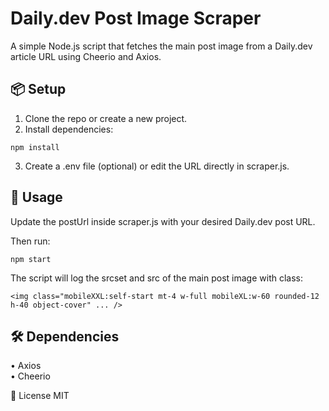 # Daily.dev Post Image Scraper

A simple Node.js script that fetches the main post image from a Daily.dev article URL using Cheerio and Axios.

## 📦 Setup

1. Clone the repo or create a new project.
2. Install dependencies:

```
npm install
```

3. Create a .env file (optional) or edit the URL directly in scraper.js.

## 🚀 Usage

Update the postUrl inside scraper.js with your desired Daily.dev post URL.

Then run:

```
npm start
```

The script will log the srcset and src of the main post image with class:

```
<img class="mobileXXL:self-start mt-4 w-full mobileXL:w-60 rounded-12 h-40 object-cover" ... />
```

## 🛠 Dependencies

• Axios\
• Cheerio

📄 License
MIT
